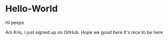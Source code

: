 # Hello-World

Hi peeps

Am Kris, i just signed up on GitHub. Hope we good here
It's nice to be here
